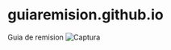 # guiaremision.github.io
Guia de remision
![Captura](https://user-images.githubusercontent.com/56702438/205982598-321f243c-f82c-49b9-aba0-5dfc0517f697.PNG)

